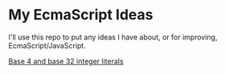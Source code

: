 # My EcmaScript Ideas

I'll use this repo to put any ideas I have about, or for improving, EcmaScript/JavaScript.

[Base 4 and base 32 integer literals](./base4and32literals.md)
